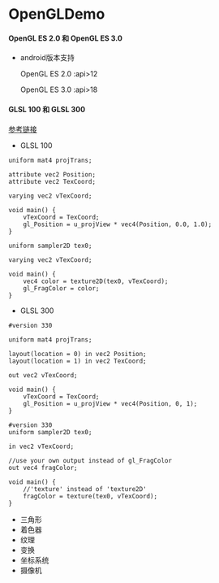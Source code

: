 # OpenGLDemo

#### OpenGL ES 2.0 和 OpenGL ES 3.0
 
 * android版本支持
 
    OpenGL ES 2.0 :api>12 
    
    OpenGL ES 3.0 :api>18 

#### GLSL 100 和 GLSL 300 
[参考链接](https://blog.csdn.net/ym19860303/article/details/44115135)
* GLSL 100
```
uniform mat4 projTrans;

attribute vec2 Position;
attribute vec2 TexCoord;

varying vec2 vTexCoord;

void main() {
    vTexCoord = TexCoord;
    gl_Position = u_projView * vec4(Position, 0.0, 1.0);
}
```

```
uniform sampler2D tex0;

varying vec2 vTexCoord;

void main() {
    vec4 color = texture2D(tex0, vTexCoord);
    gl_FragColor = color;
}
```
* GLSL 300
```
#version 330

uniform mat4 projTrans;

layout(location = 0) in vec2 Position;
layout(location = 1) in vec2 TexCoord;

out vec2 vTexCoord;

void main() {
    vTexCoord = TexCoord;
    gl_Position = u_projView * vec4(Position, 0, 1);
}
```
```
#version 330
uniform sampler2D tex0;

in vec2 vTexCoord;

//use your own output instead of gl_FragColor 
out vec4 fragColor;

void main() {
    //'texture' instead of 'texture2D'
    fragColor = texture(tex0, vTexCoord);
}
```

* 三角形
* 着色器
* 纹理
* 变换
* 坐标系统
* 摄像机
